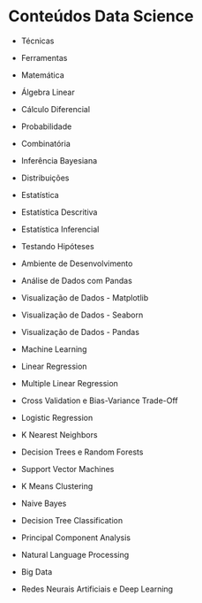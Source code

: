 # Conteúdos Data Science

- Técnicas
- Ferramentas

- Matemática
- Álgebra Linear
- Cálculo Diferencial
- Probabilidade
- Combinatória
- Inferência Bayesiana
- Distribuições
- Estatística
- Estatística Descritiva
- Estatística Inferencial
- Testando Hipóteses

- Ambiente de Desenvolvimento
- Análise de Dados com Pandas
- Visualização de Dados - Matplotlib
- Visualização de Dados - Seaborn 
- Visualização de Dados - Pandas

- Machine Learning
- Linear Regression
- Multiple Linear Regression
- Cross Validation e Bias-Variance Trade-Off
- Logistic Regression
- K Nearest Neighbors
- Decision Trees e Random Forests
- Support Vector Machines
- K Means Clustering
- Naive Bayes
- Decision Tree Classification
- Principal Component Analysis
- Natural Language Processing
- Big Data
- Redes Neurais Artificiais e Deep Learning
